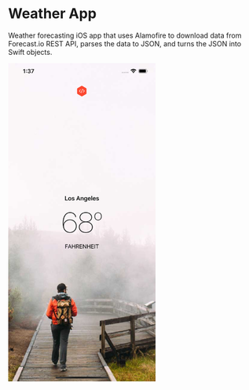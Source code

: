 # Weather App
Weather forecasting iOS app that uses Alamofire to download data from Forecast.io REST API, parses the data to JSON, and turns the JSON into Swift objects.

<img src="https://github.com/saramedernach/Demo/blob/master/Simulator%20Screen%20Shot%20-%20iPhone%2011%20Pro%20Max%20-%202020-08-20%20at%2013.37.40.png" width = 300>
